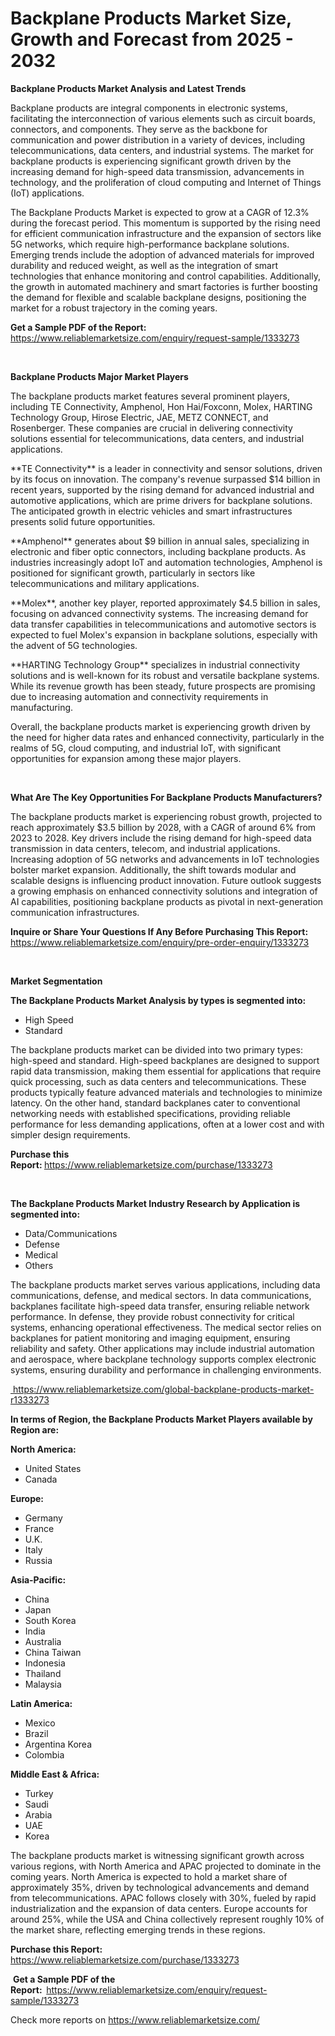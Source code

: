 <p><h1>Backplane Products Market Size, Growth and Forecast from 2025 - 2032</h1></p><p><strong>Backplane Products Market Analysis and Latest Trends</strong></p>
<p><p>Backplane products are integral components in electronic systems, facilitating the interconnection of various elements such as circuit boards, connectors, and components. They serve as the backbone for communication and power distribution in a variety of devices, including telecommunications, data centers, and industrial systems. The market for backplane products is experiencing significant growth driven by the increasing demand for high-speed data transmission, advancements in technology, and the proliferation of cloud computing and Internet of Things (IoT) applications.</p><p>The Backplane Products Market is expected to grow at a CAGR of 12.3% during the forecast period. This momentum is supported by the rising need for efficient communication infrastructure and the expansion of sectors like 5G networks, which require high-performance backplane solutions. Emerging trends include the adoption of advanced materials for improved durability and reduced weight, as well as the integration of smart technologies that enhance monitoring and control capabilities. Additionally, the growth in automated machinery and smart factories is further boosting the demand for flexible and scalable backplane designs, positioning the market for a robust trajectory in the coming years.</p></p>
<p><strong>Get a Sample PDF of the Report:&nbsp;</strong> <a href="https://www.reliablemarketsize.com/enquiry/request-sample/1333273?utm_campaign=3572&utm_medium=2&utm_source=Github&utm_content=ia&utm_term=24032025&utm_id=backplane-products">https://www.reliablemarketsize.com/enquiry/request-sample/1333273</a></p>
<p>&nbsp;</p>
<p><strong>Backplane Products Major Market Players</strong></p>
<p><p>The backplane products market features several prominent players, including TE Connectivity, Amphenol, Hon Hai/Foxconn, Molex, HARTING Technology Group, Hirose Electric, JAE, METZ CONNECT, and Rosenberger. These companies are crucial in delivering connectivity solutions essential for telecommunications, data centers, and industrial applications.</p><p>**TE Connectivity** is a leader in connectivity and sensor solutions, driven by its focus on innovation. The company's revenue surpassed $14 billion in recent years, supported by the rising demand for advanced industrial and automotive applications, which are prime drivers for backplane solutions. The anticipated growth in electric vehicles and smart infrastructures presents solid future opportunities.</p><p>**Amphenol** generates about $9 billion in annual sales, specializing in electronic and fiber optic connectors, including backplane products. As industries increasingly adopt IoT and automation technologies, Amphenol is positioned for significant growth, particularly in sectors like telecommunications and military applications.</p><p>**Molex**, another key player, reported approximately $4.5 billion in sales, focusing on advanced connectivity systems. The increasing demand for data transfer capabilities in telecommunications and automotive sectors is expected to fuel Molex's expansion in backplane solutions, especially with the advent of 5G technologies.</p><p>**HARTING Technology Group** specializes in industrial connectivity solutions and is well-known for its robust and versatile backplane systems. While its revenue growth has been steady, future prospects are promising due to increasing automation and connectivity requirements in manufacturing.</p><p>Overall, the backplane products market is experiencing growth driven by the need for higher data rates and enhanced connectivity, particularly in the realms of 5G, cloud computing, and industrial IoT, with significant opportunities for expansion among these major players.</p></p>
<p>&nbsp;</p>
<p><strong>What Are The Key Opportunities For Backplane Products Manufacturers?</strong></p>
<p><p>The backplane products market is experiencing robust growth, projected to reach approximately $3.5 billion by 2028, with a CAGR of around 6% from 2023 to 2028. Key drivers include the rising demand for high-speed data transmission in data centers, telecom, and industrial applications. Increasing adoption of 5G networks and advancements in IoT technologies bolster market expansion. Additionally, the shift towards modular and scalable designs is influencing product innovation. Future outlook suggests a growing emphasis on enhanced connectivity solutions and integration of AI capabilities, positioning backplane products as pivotal in next-generation communication infrastructures.</p></p>
<p><strong>Inquire or Share Your Questions If Any Before Purchasing This Report:</strong> <a href="https://www.reliablemarketsize.com/enquiry/pre-order-enquiry/1333273?utm_campaign=3572&utm_medium=2&utm_source=Github&utm_content=ia&utm_term=24032025&utm_id=backplane-products">https://www.reliablemarketsize.com/enquiry/pre-order-enquiry/1333273</a></p>
<p>&nbsp;</p>
<p><strong>Market Segmentation</strong></p>
<p><strong>The Backplane Products Market Analysis by types is segmented into:</strong></p>
<p><ul><li>High Speed</li><li>Standard</li></ul></p>
<p><p>The backplane products market can be divided into two primary types: high-speed and standard. High-speed backplanes are designed to support rapid data transmission, making them essential for applications that require quick processing, such as data centers and telecommunications. These products typically feature advanced materials and technologies to minimize latency. On the other hand, standard backplanes cater to conventional networking needs with established specifications, providing reliable performance for less demanding applications, often at a lower cost and with simpler design requirements.</p></p>
<p><strong>Purchase this Report:&nbsp;</strong><a href="https://www.reliablemarketsize.com/purchase/1333273?utm_campaign=3572&utm_medium=2&utm_source=Github&utm_content=ia&utm_term=24032025&utm_id=backplane-products">https://www.reliablemarketsize.com/purchase/1333273</a></p>
<p>&nbsp;</p>
<p><strong>The Backplane Products Market Industry Research by Application is segmented into:</strong></p>
<p><ul><li>Data/Communications</li><li>Defense</li><li>Medical</li><li>Others</li></ul></p>
<p><p>The backplane products market serves various applications, including data communications, defense, and medical sectors. In data communications, backplanes facilitate high-speed data transfer, ensuring reliable network performance. In defense, they provide robust connectivity for critical systems, enhancing operational effectiveness. The medical sector relies on backplanes for patient monitoring and imaging equipment, ensuring reliability and safety. Other applications may include industrial automation and aerospace, where backplane technology supports complex electronic systems, ensuring durability and performance in challenging environments.</p></p>
<p><a href="https://www.reliablemarketsize.com/global-backplane-products-market-r1333273?utm_campaign=3572&utm_medium=2&utm_source=Github&utm_content=ia&utm_term=24032025&utm_id=backplane-products">&nbsp;https://www.reliablemarketsize.com/global-backplane-products-market-r1333273</a></p>
<p><strong>In terms of Region, the Backplane Products Market Players available by Region are:</strong></p>
<p>
    <p> <strong> North America: </strong>
        <ul>
            <li>United States</li>
            <li>Canada</li>
        </ul>
        </p> 
    <p> <strong> Europe: </strong>
        <ul>
            <li>Germany</li>
            <li>France</li>
            <li>U.K.</li>
            <li>Italy</li>
            <li>Russia</li>
        </ul>
        </p> 
    <p> <strong> Asia-Pacific: </strong>
        <ul>
            <li>China</li>
            <li>Japan</li>
            <li>South Korea</li>
            <li>India</li>
            <li>Australia</li>
            <li>China Taiwan</li>
            <li>Indonesia</li>
            <li>Thailand</li>
            <li>Malaysia</li>
        </ul>
        </p> 
    <p> <strong> Latin America: </strong>
        <ul>
            <li>Mexico</li>
            <li>Brazil</li>
            <li>Argentina Korea</li>
            <li>Colombia</li>
        </ul>
        </p> 
    <p> <strong> Middle East & Africa: </strong>
        <ul>
            <li>Turkey</li>
            <li>Saudi</li>
            <li>Arabia</li>
            <li>UAE</li>
            <li>Korea</li>
        </ul>
    </p>
    </p>
<p><p>The backplane products market is witnessing significant growth across various regions, with North America and APAC projected to dominate in the coming years. North America is expected to hold a market share of approximately 35%, driven by technological advancements and demand from telecommunications. APAC follows closely with 30%, fueled by rapid industrialization and the expansion of data centers. Europe accounts for around 25%, while the USA and China collectively represent roughly 10% of the market share, reflecting emerging trends in these regions.</p></p>
<p><strong>Purchase this Report: </strong><a href="https://www.reliablemarketsize.com/purchase/1333273?utm_campaign=3572&utm_medium=2&utm_source=Github&utm_content=ia&utm_term=24032025&utm_id=backplane-products">https://www.reliablemarketsize.com/purchase/1333273</a></p>
<p>&nbsp;<strong>Get a Sample PDF of the Report:&nbsp;&nbsp;</strong><a href="https://www.reliablemarketsize.com/enquiry/request-sample/1333273?utm_campaign=3572&utm_medium=2&utm_source=Github&utm_content=ia&utm_term=24032025&utm_id=backplane-products">https://www.reliablemarketsize.com/enquiry/request-sample/1333273</a></p>
<p><strong></strong></p>
<p>Check more reports on <a href="https://www.reliablemarketsize.com/?utm_campaign=3572&utm_medium=2&utm_source=Github&utm_content=ia&utm_term=24032025&utm_id=backplane-products">https://www.reliablemarketsize.com/</a></p>